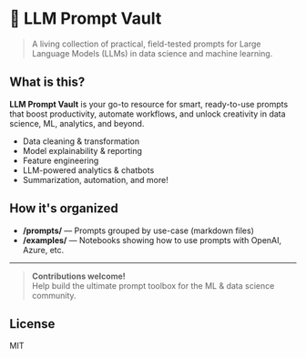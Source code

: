 # 🤖 LLM Prompt Vault

> A living collection of practical, field-tested prompts for Large Language Models (LLMs) in data science and machine learning.

## What is this?

**LLM Prompt Vault** is your go-to resource for smart, ready-to-use prompts that boost productivity, automate workflows, and unlock creativity in data science, ML, analytics, and beyond.

- Data cleaning & transformation
- Model explainability & reporting
- Feature engineering
- LLM-powered analytics & chatbots
- Summarization, automation, and more!

## How it's organized

- **/prompts/** — Prompts grouped by use-case (markdown files)
- **/examples/** — Notebooks showing how to use prompts with OpenAI, Azure, etc.

---

> **Contributions welcome!**  
> Help build the ultimate prompt toolbox for the ML & data science community.

## License

MIT
